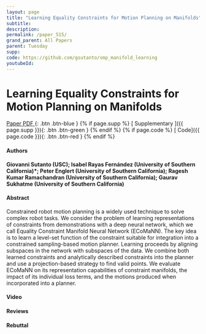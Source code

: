 ```yaml
---
layout: page
title: "Learning Equality Constraints for Motion Planning on Manifolds"
subtitle: 
description:
permalink: /paper_515/
grand_parent: All Papers
parent: Tuesday
supp: 
code: https://github.com/gsutanto/smp_manifold_learning
youtubeId: 
---
```


# Learning Equality Constraints for Motion Planning on Manifolds

[<i class="fa fa-file-text-o" aria-hidden="true"></i> Paper PDF ](https://drive.google.com/file/d/1EWQLYvUUi52kRA5Cu5LcpwdTO43hqDLB/view){: .btn .btn-blue } {% if page.supp %} [<i class="fa fa-file-text-o" aria-hidden="true"></i> Supplementary ]({{ page.supp }}){: .btn .btn-green } {% endif %} {% if page.code %} [<i class="fa fa-github" aria-hidden="true"></i> Code]({{ page.code }}){: .btn .btn-red }
{% endif %}

#### Authors
**Giovanni Sutanto (USC); Isabel Rayas Fernández (University of Southern California)*; Peter Englert (University of Southern California); Ragesh Kumar Ramachandran (University of Southern California); Gaurav Sukhatme (University of Southern California)**

#### Abstract
Constrained robot motion planning is a widely used technique to solve complex robot tasks. We consider the problem of learning representations of constraints from demonstrations with a deep neural network, which we call Equality Constraint Manifold Neural Network (ECoMaNN). The key idea is to learn a level-set function of the constraint suitable for integration into a constrained sampling-based motion planner. Learning proceeds by aligning subspaces in the network with subspaces of the data. We combine both learned constraints and analytically described constraints into the planner and use a projection-based strategy to find valid points. We evaluate ECoMaNN on its representation capabilities of constraint manifolds, the impact of its individual loss terms, and the motions produced when incorporated into a planner.

#### Video 

#### Reviews

#### Rebuttal
